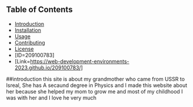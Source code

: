## Table of Contents

- [Introduction](#introduction)
- [Installation](#installation)
- [Usage](#usage)
- [Contributing](#contributing)
- [License](#license)
- [ID=209100783]
- [Link=https://web-development-environments-2023.github.io/209100783/]

##introduction
this site is about my grandmother who came from USSR to Isreal, She has A secaund degree in Physics and 
I made this website about her because she helped my mom to grow me and most of my childhood I was with her and I love he very much 
